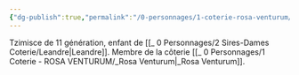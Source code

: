 ```yaml
---
{"dg-publish":true,"permalink":"/0-personnages/1-coterie-rosa-venturum/kashi/","tags":["gardenEntry"]}
---
```


Tzimisce de 11 génération, enfant de [[_ 0 Personnages/2 Sires-Dames Coterie/Leandre\|Leandre]].
Membre de la côterie [[_ 0 Personnages/1 Coterie - ROSA VENTURUM/_Rosa Venturum\|_Rosa Venturum]].